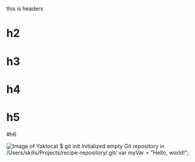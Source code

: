 # 
this is headers
#  h2
# h3
# h4
# h5
#h6

![Image of Yaktocat](https://octodex.github.com/images/yaktocat.png)
$ git init
Initialized empty Git repository in /Users/skills/Projects/recipe-repository/.git/
var myVar = "Hello, world!";
